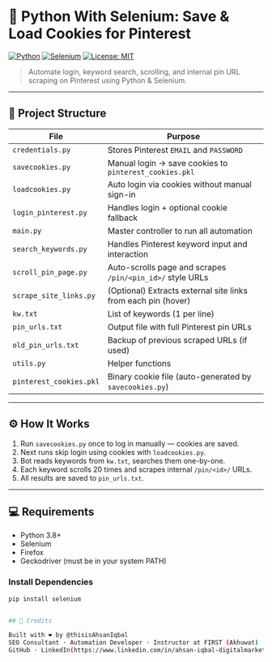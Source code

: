 # 🤖 Python With Selenium: Save & Load Cookies for Pinterest

[![Python](https://img.shields.io/badge/Python-3.8%2B-blue?logo=python)](https://www.python.org/)
[![Selenium](https://img.shields.io/badge/Selenium-Automation-brightgreen?logo=selenium)](https://www.selenium.dev/)
[![License: MIT](https://img.shields.io/badge/License-MIT-yellow.svg)](https://opensource.org/licenses/MIT)

> Automate login, keyword search, scrolling, and internal pin URL scraping on Pinterest using Python & Selenium.

---

## 📂 Project Structure

| File                      | Purpose                                                        |
|---------------------------|----------------------------------------------------------------|
| `credentials.py`          | Stores Pinterest `EMAIL` and `PASSWORD`                        |
| `savecookies.py`          | Manual login → save cookies to `pinterest_cookies.pkl`         |
| `loadcookies.py`          | Auto login via cookies without manual sign-in                  |
| `login_pinterest.py`      | Handles login + optional cookie fallback                       |
| `main.py`                 | Master controller to run all automation                        |
| `search_keywords.py`      | Handles Pinterest keyword input and interaction                |
| `scroll_pin_page.py`      | Auto-scrolls page and scrapes `/pin/<pin_id>/` style URLs      |
| `scrape_site_links.py`    | (Optional) Extracts external site links from each pin (hover)  |
| `kw.txt`                  | List of keywords (1 per line)                                  |
| `pin_urls.txt`            | Output file with full Pinterest pin URLs                       |
| `old_pin_urls.txt`        | Backup of previous scraped URLs (if used)                      |
| `utils.py`                | Helper functions                                               |
| `pinterest_cookies.pkl`   | Binary cookie file (auto-generated by `savecookies.py`)        |

---

## ⚙️ How It Works

1. Run `savecookies.py` once to log in manually — cookies are saved.
2. Next runs skip login using cookies with `loadcookies.py`.
3. Bot reads keywords from `kw.txt`, searches them one-by-one.
4. Each keyword scrolls 20 times and scrapes internal `/pin/<id>/` URLs.
5. All results are saved to `pin_urls.txt`.

---

## 💻 Requirements

- Python 3.8+
- Selenium
- Firefox
- Geckodriver (must be in your system PATH)

### Install Dependencies

```bash
pip install selenium


## 🙌 Credits

Built with ❤️ by @thisisAhsanIqbal
SEO Consultant · Automation Developer · Instructor at FIRST (Akhuwat)
GitHub · LinkedIn(https://www.linkedin.com/in/ahsan-iqbal-digitalmarketingexpert/)
